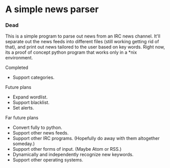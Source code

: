 # A simple news parser
### **Dead**

This is a simple program to parse out news from an IRC news channel.
It'll separate out the news feeds into different files (still working getting rid of that), and print out news tailored to the user based on key words.
Right now, its a proof of concept python program that works only in a *nix environment.

Completed
- Support categories.

Future plans
- Expand wordlist.
- Support blacklist.
- Set alerts.

Far future plans
- Convert fully to python.
- Support other news feeds.
- Support other IRC programs. (Hopefully do away with them altogether someday.)
- Support other forms of input. (Maybe Atom or RSS.)
- Dynamically and independently recognize new keywords.
- Support other operating systems.
